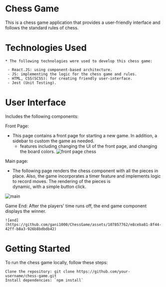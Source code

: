 # Chess Game

This is a chess game application that provides a user-friendly interface and follows the standard rules of chess.

# Technologies Used
    
    * The following technologies were used to develop this chess game:
    
     - React.JS: using component-based architecture.
     - JS: implementing the logic for the chess game and rules.
     - HTML, CSS(SCSS): for creating friendly user-interface.
     - Jest (Unit Testing).
     
# User Interface

   Includes the following components:

   Front Page: 
   * This page contains a front page for starting a new game. In addition, a sidebar to custom the game as needed.
     - features including changing the UI of the front page, and changing the board colors. 
   ![front page chess](https://github.com/gani1000/ChessGame/assets/107857762/63011f0d-0a1d-4d08-8c35-b43aef5b4d26)

  Main page: 
  * The following page renders the chess component with all the pieces in place.
    Also, the game incorporates a timer feature and implements logic to record moves. The rendering of the pieces is              
    dynamic, with a simple button click.
    
  ![main](https://github.com/gani1000/ChessGame/assets/107857762/79860080-c2c5-4be5-a755-d4816456773d)


  Game End: After the players' time runs off, the end game component displays the winner.

    ![end](https://github.com/gani1000/ChessGame/assets/107857762/e8ceba81-8f44-42ff-b8a3-926b8bdbdb42)

# Getting Started

To run the chess game locally, follow these steps:

    Clone the repository: git clone https://github.com/your-username/chess-game.git
    Install dependencies: `npm install`
